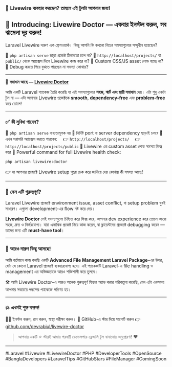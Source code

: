 ### 🚨 **Livewire ব্যবহার করছেন? তাহলে এই টুলটা আপনার জন্য!**

## 🌟 **Introducing: Livewire Doctor — একবার ইনস্টল করুন, সব ঝামেলা দূর করুন!**

Laravel Livewire দারুণ এক ফ্রেমওয়ার্ক।
কিন্তু আপনি কি কখনো নিচের সমস্যাগুলোর সম্মুখীন হয়েছেন?

🔴 `php artisan serve` ছাড়া প্রজেক্ট ঠিকমতো চলে না?
🔴 `http://localhost/projects/` বা `public/` থেকে অ্যাক্সেস দিলে Livewire কাজ করে না?
🔴 Custom CSS/JS asset লোড হচ্ছে না?
🔴 Debug করতে গিয়ে বুঝতে পারছেন না সমস্যা কোথায়?

---

🎯 **সমাধান আছে — [Livewire Doctor](https://github.com/devrabiul/livewire-doctor)**

আমি একটি Laravel প্যাকেজ তৈরি করেছি যা এই সমস্যাগুলোর **সহজ, স্মার্ট এবং স্থায়ী সমাধান** দেয়।
এটা শুধু একটা টুল না — এটা আপনার Livewire প্রজেক্টকে **smooth**, **dependency-free** এবং **problem-free** করে তোলে!

---

### ✅ কী সুবিধা পাবেন?

🔹 `php artisan serve` বাধ্যতামূলক নয়
🔹 নির্দিষ্ট port বা server dependency ছাড়াই চলবে
🔹 এখন সরাসরি অ্যাক্সেস করতে পারবেন:
 👉 `http://localhost/projects/`
 👉 `http://localhost/projects/public`
🔹 Livewire এর custom asset লোড সমস্যা ফিক্স করে
🔹 Powerful command for full Livewire health check:

```bash
php artisan livewire:doctor
```

👉 যা আপনার প্রজেক্টে Livewire setup পুরো চেক করে জানিয়ে দেয় কোথায় কী সমস্যা আছে!

---

### 🧠 **কেন এটি গুরুত্বপূর্ণ?**

Laravel Livewire প্রজেক্টে environment issue, asset conflict, বা setup problem খুবই সাধারণ।
এগুলো development-এর flow নষ্ট করে দেয়।

**Livewire Doctor** সেই সমস্যাগুলো চিহ্নিত করে ফিক্স করে, আপনার dev experience করে তোলে আরো সহজ, দ্রুত ও নির্ভরযোগ্য।
যারা একাধিক প্রজেক্ট নিয়ে কাজ করেন, বা ক্লায়েন্টদের প্রজেক্টে debugging করেন — তাদের জন্য এটি **must-have tool**।

---

### 🔧 আরও দারুণ কিছু আসছে!

আমি বর্তমানে কাজ করছি একটি **Advanced File Management Laravel Package**–এর উপর, যেটা যে কোনো Laravel প্রজেক্টে ব্যবহারযোগ্য হবে।
এই প্যাকেজটি Laravel-এ file handling ও management এর অভিজ্ঞতাকে আরও শক্তিশালী করে তুলবে।

🛠️ আমি Livewire Doctor–এ আরও অনেক গুরুত্বপূর্ণ ফিচার অ্যাড করার পরিকল্পনা করেছি, যেন এটা একসময় আপনার সবচেয়ে পছন্দের প্যাকেজে পরিণত হয়।

---

### 💥 **এখনই শুরু করুন!**

🧑‍💻 ইনস্টল করুন, রান করুন, স্বাস্থ্য পরীক্ষা করুন।
🌟 GitHub-এ স্টার দিয়ে সাপোর্ট করুন 👉 [github.com/devrabiul/livewire-doctor](https://github.com/devrabiul/livewire-doctor)

> আপনার একটি ⭐ স্টারই আমার পরবর্তী ডেভেলপার-ফ্রেন্ডলি টুল বানানোর অনুপ্রেরণা! ❤️

---

\#Laravel #Livewire #LivewireDoctor #PHP #DeveloperTools #OpenSource #BanglaDevelopers #LaravelTips #GitHubStars #FileManager #ComingSoon
